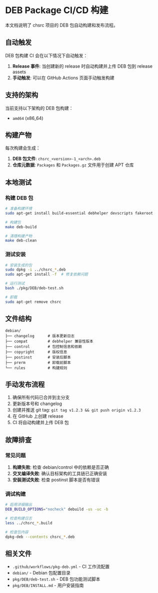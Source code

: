 # DEB Package CI/CD 构建

本文档说明了 chsrc 项目的 DEB 包自动构建和发布流程。

## 自动触发

DEB 包构建 CI 会在以下情况下自动触发：

1. **Release 事件**: 当创建新的 release 时自动构建并上传 DEB 包到 release assets
2. **手动触发**: 可以在 GitHub Actions 页面手动触发构建

## 支持的架构

当前支持以下架构的 DEB 包构建：

- `amd64` (x86_64)

## 构建产物

每次构建会生成：

1. **DEB 包文件**: `chsrc_<version>-1_<arch>.deb`
2. **仓库元数据**: `Packages` 和 `Packages.gz` 文件用于创建 APT 仓库

## 本地测试

### 构建 DEB 包

```bash
# 准备构建环境
sudo apt-get install build-essential debhelper devscripts fakeroot

# 构建包
make deb-build

# 清理构建产物
make deb-clean
```

### 测试安装

```bash
# 安装生成的包
sudo dpkg -i ../chsrc_*.deb
sudo apt-get install -f  # 修复依赖问题

# 运行测试
bash ./pkg/DEB/deb-test.sh

# 卸载
sudo apt-get remove chsrc
```

## 文件结构

```
debian/
├── changelog      # 版本更新日志
├── compat         # debhelper 兼容性版本
├── control        # 包控制信息和依赖
├── copyright      # 版权信息
├── postinst       # 安装后脚本
├── prerm          # 卸载前脚本
└── rules          # 构建规则
```

## 手动发布流程

1. 确保所有代码已合并到主分支
2. 更新版本号和 changelog
3. 创建并推送 git tag: `git tag v1.2.3 && git push origin v1.2.3`
4. 在 GitHub 上创建 release
5. CI 将自动构建并上传 DEB 包

## 故障排查

### 常见问题

1. **构建失败**: 检查 debian/control 中的依赖是否正确
2. **交叉编译失败**: 确认目标架构的工具链已正确安装
3. **安装测试失败**: 检查 postinst 脚本是否有错误

### 调试构建

```bash
# 启用详细输出
DEB_BUILD_OPTIONS="nocheck" debuild -us -uc -b

# 检查构建日志
less ../chsrc_*.build

# 检查包内容
dpkg-deb --contents chsrc_*.deb
```

## 相关文件

- `.github/workflows/pkg-deb.yml` - CI 工作流配置
- `debian/` - Debian 包配置目录
- `pkg/DEB/deb-test.sh` - DEB 包功能测试脚本
- `pkg/DEB/INSTALL.md` - 用户安装指南
